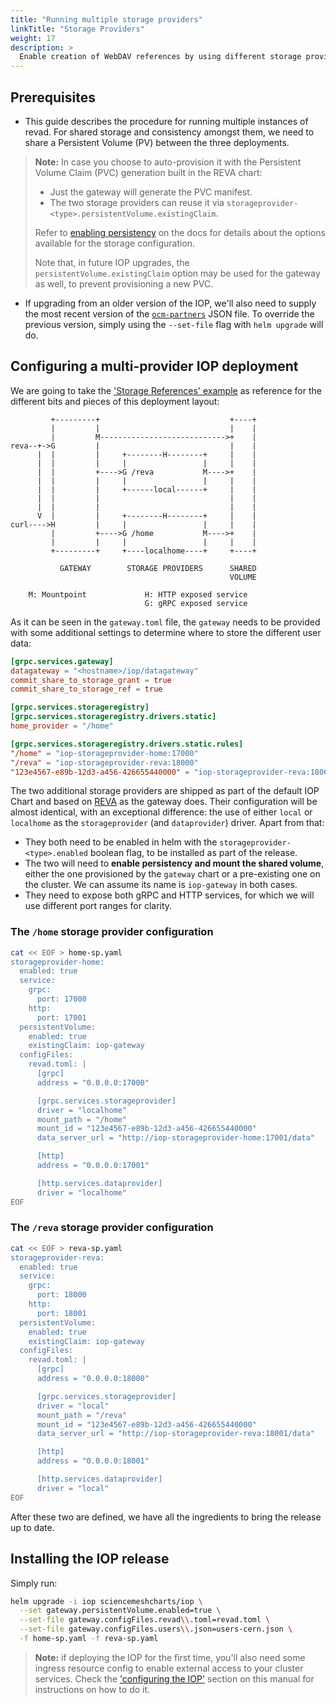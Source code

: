 ```yaml
---
title: "Running multiple storage providers"
linkTitle: "Storage Providers"
weight: 17
description: >
  Enable creation of WebDAV references by using different storage providers.
---
```


## Prerequisites

- This guide describes the procedure for running multiple instances of revad. For shared storage and consistency amongst them, we need to share a Persistent Volume (PV) between the three deployments.

> **Note:** In case you choose to auto-provision it with the Persistent Volume Claim (PVC) generation built in the REVA chart:
>  - Just the gateway will generate the PVC manifest.
>  - The two storage providers can reuse it via `storageprovider-<type>.persistentVolume.existingClaim`.
>
> Refer to [enabling persistency](https://developer.sciencemesh.io/docs/iop/deployment/kubernetes/#enabling-and-configuring-persistency) on the docs for details about the options available for the storage configuration.
>
> Note that, in future IOP upgrades, the `persistentVolume.existingClaim` option may be used for the gateway as well, to prevent provisioning a new PVC.

- If upgrading from an older version of the IOP, we'll also need to supply the most recent version of the [`ocm-partners`](https://github.com/cs3org/reva/tree/master/examples/ocm-partners) JSON file. To override the previous version, simply using the `--set-file` flag with `helm upgrade` will do.

## Configuring a multi-provider IOP deployment

We are going to take the ['Storage References' example](https://github.com/cs3org/reva/tree/master/examples/storage-references) as reference for the different bits and pieces of this deployment layout:

```
         +---------+                             +----+
         |         |                             |    |
         |         M---------------------------->+    |
reva--+->G         |                             |    |
      |  |         |     +--------H--------+     |    |
      |  |         |     |                 |     |    |
      |  |         +---->G /reva           M---->+    |
      |  |         |     |                 |     |    |
      |  |         |     +------local------+     |    |
      |  |         |                             |    |
      |  |         |                             |    |
      V  |         |     +--------H--------+     |    |
curl---->H         |     |                 |     |    |
         |         +---->G /home           M---->+    |
         |         |     |                 |     |    |
         +---------+     +----localhome----+     +----+

           GATEWAY        STORAGE PROVIDERS      SHARED
                                                 VOLUME

    M: Mountpoint             H: HTTP exposed service
                              G: gRPC exposed service
```

As it can be seen in the `gateway.toml` file, the `gateway` needs to be provided with some additional settings to determine where to store the different user data:

```toml
[grpc.services.gateway]
datagateway = "<hostname>/iop/datagateway"
commit_share_to_storage_grant = true
commit_share_to_storage_ref = true

[grpc.services.storageregistry]
[grpc.services.storageregistry.drivers.static]
home_provider = "/home"

[grpc.services.storageregistry.drivers.static.rules]
"/home" = "iop-storageprovider-home:17000"
"/reva" = "iop-storageprovider-reva:18000"
"123e4567-e89b-12d3-a456-426655440000" = "iop-storageprovider-reva:18000"
```

The two additional storage providers are shipped as part of the default IOP Chart and based on [REVA](https://reva.link/) as the gateway does. Their configuration will be almost identical, with an exceptional difference: the use of either `local` or `localhome` as the `storageprovider` (and `dataprovider`) driver. Apart from that:

- They both need to be enabled in helm with the `storageprovider-<type>.enabled` boolean flag, to be installed as part of the release.
- The two will need to **enable persistency and mount the shared volume**, either the one provisioned by the `gateway` chart or a pre-existing one on the cluster. We can assume its name is `iop-gateway` in both cases.
- They need to expose both gRPC and HTTP services, for which we will use different port ranges for clarity.

### The `/home` storage provider configuration

```bash
cat << EOF > home-sp.yaml
storageprovider-home:
  enabled: true
  service:
    grpc:
      port: 17000
    http:
      port: 17001
  persistentVolume:
    enabled: true
    existingClaim: iop-gateway
  configFiles:
    revad.toml: |
      [grpc]
      address = "0.0.0.0:17000"

      [grpc.services.storageprovider]
      driver = "localhome"
      mount_path = "/home"
      mount_id = "123e4567-e89b-12d3-a456-426655440000"
      data_server_url = "http://iop-storageprovider-home:17001/data"

      [http]
      address = "0.0.0.0:17001"

      [http.services.dataprovider]
      driver = "localhome"
EOF
```

### The `/reva` storage provider configuration

```bash
cat << EOF > reva-sp.yaml
storageprovider-reva:
  enabled: true
  service:
    grpc:
      port: 18000
    http:
      port: 18001
  persistentVolume:
    enabled: true
    existingClaim: iop-gateway
  configFiles:
    revad.toml: |
      [grpc]
      address = "0.0.0.0:18000"

      [grpc.services.storageprovider]
      driver = "local"
      mount_path = "/reva"
      mount_id = "123e4567-e89b-12d3-a456-426655440000"
      data_server_url = "http://iop-storageprovider-reva:18001/data"

      [http]
      address = "0.0.0.0:18001"

      [http.services.dataprovider]
      driver = "local"
EOF
```

After these two are defined, we have all the ingredients to bring the release up to date.

## Installing the IOP release

Simply run:

```bash
helm upgrade -i iop sciencemeshcharts/iop \
  --set gateway.persistentVolume.enabled=true \
  --set-file gateway.configFiles.revad\\.toml=revad.toml \
  --set-file gateway.configFiles.users\\.json=users-cern.json \
  -f home-sp.yaml -f reva-sp.yaml
```

> **Note:** if deploying the IOP for the first time, you'll also need some ingress resource config to enable external access to your cluster services. Check the ['configuring the IOP'](https://developer.sciencemesh.io/docs/iop/deployment/kubernetes/#configuring-an-iop-deployment) section on this manual for instructions on how to do it.
